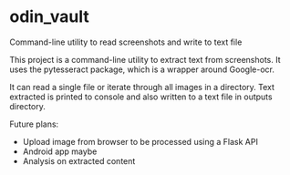 # odin_vault
Command-line utility to read screenshots and write to text file


This project is a command-line utility to extract text from screenshots. It uses the pytesseract package, which is a wrapper around Google-ocr.

It can read a single file or iterate through all images in a directory. Text extracted is printed to console and also written to a text file in outputs directory.

Future plans:
* Upload image from browser to be processed using a Flask API
* Android app maybe
* Analysis on extracted content
